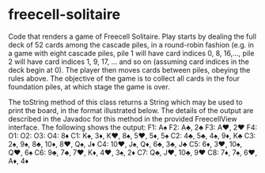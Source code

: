 # freecell-solitaire
Code that renders a game of Freecell Solitaire. 
Play starts by dealing the full deck of 52 cards among the cascade piles, in a round-robin fashion (e.g. in a game with eight cascade piles, pile 1 will have card indices 0, 8, 16,..., pile 2 will have card indices 1, 9, 17, ... and so on (assuming card indices in the deck begin at 0). 
The player then moves cards between piles, obeying the rules above. 
The objective of the game is to collect all cards in the four foundation piles, at which stage the game is over.

The toString method of this class returns a String which may be used to print the board, in the format illustrated below. 
The details of the output are described in the Javadoc for this method in the provided FreecellView interface. 
The following shows the output:
     F1: A♠
     F2: A♣, 2♣
     F3: A♥, 2♥
     F4:
     O1:
     O2:
     O3:
     O4: 8♦
     C1: K♠, 3♦, K♥, 8♠, 5♥, 5♦, 5♠
     C2: 4♣, 5♣, 4♠, 9♦, K♣
     C3: 2♠, 9♠, 8♣, 10♦, 8♥, Q♠, J♦
     C4: 10♥, J♠, Q♦, 6♣, 3♣, J♣
     C5: 6♦, 3♥, 10♠, Q♥, 6♠
     C6: 9♣, 7♣, 7♥, K♦, 4♥, 3♠, 2♦
     C7: Q♣, J♥, 10♣, 9♥
     C8: 7♦, 7♠, 6♥, A♦, 4♦
